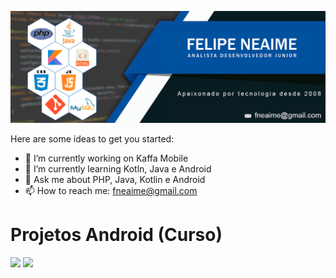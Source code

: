 <p align="center"><img src="https://raw.githubusercontent.com/neaime/neaime/main/Banner-Git.gif"></p>

Here are some ideas to get you started:

- 🔭 I’m currently working on Kaffa Mobile
- 🌱 I’m currently learning Kotln, Java e Android
- 💬 Ask me about PHP, Java, Kotlin e Android
- 📫 How to reach me: fneaime@gmail.com


# Projetos Android (Curso)
![](https://j.gifs.com/p84llV.gif) ![](https://j.gifs.com/P7ORNW.gif)
